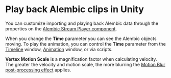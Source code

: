 # Play back Alembic clips in Unity

You can customize importing and playing back Alembic data through the properties on the [Alembic Stream Player component](ref_StreamPlayer.md).

When you change the **Time** parameter you can see the Alembic objects moving. To play the animation, you can control the **Time** parameter from the [Timeline](timeline.md) window, [Animation](animClip.md) window, or via scripts.

**Vertex Motion Scale** is a magnification factor when calculating velocity. The greater the velocity and motion scale, the more blurring the [Motion Blur post-processing effect](motion-vectors.md#blur) applies.
